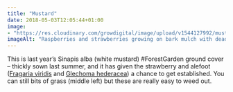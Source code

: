 ```yaml
---
title: "Mustard"
date: 2018-05-03T12:05:44+01:00
image: 
- "https://res.cloudinary.com/growdigital/image/upload/v1544127992/mustard-40026582610.jpg"
imageAlt: "Raspberries and strawberries growing on bark mulch with dead stalks from temporary ground cover"
---
```


This is last year’s Sinapis alba (white mustard) #ForestGarden ground cover – thickly sown last summer, and it has given the strawberry and alefoot ([Fragaria viridis](https://www.pfaf.org/user/plant.aspx?latinname=Fragaria+viridis) and [Glechoma hederacea](https://www.pfaf.org/user/Plant.aspx?LatinName=Glechoma+hederacea)) a chance to get established. You can still bits of grass (middle left) but these are really easy to weed out.
